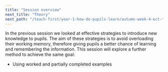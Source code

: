 ```yaml
---
title: "Session overview"
next_title: "Theory"
next_path: "/teach-first/year-1-how-do-pupils-learn/autumn-week-4-ect-theory"
---
```


In the previous session we looked at effective strategies to introduce new knowledge to pupils. The aim of these strategies is to avoid overloading their working memory, therefore giving pupils a better chance of learning and remembering the information. This session will explore a further method to achieve the same goal:

- Using worked and partially completed examples

